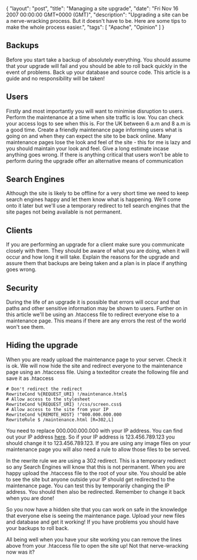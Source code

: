{
  "layout": "post",
  "title": "Managing a site upgrade",
  "date": "Fri Nov 16 2007 00:00:00 GMT+0000 (GMT)",
  "description": "Upgrading a site can be a nerve-wracking process. But it doesn't have to be. Here are some tips to make the whole process easier.",
  "tags": [
    "Apache",
    "Opinion"
  ]
}

## Backups

Before you start take a backup of absolutely everything. You should assume that your upgrade will fail and you should be able to roll back quickly in the event of problems. Back up your database and source code. This article is a guide and no responsibility will be taken!

## Users

Firstly and most importantly you will want to minimise disruption to users. Perform the maintenance at a time when site traffic is low. You can check your access logs to see when this is. For the UK between 6 a.m and 8 a.m is a good time. 
Create a friendly maintenance page informing users what is going on and when they can expect the site to be back online. Many maintenance pages lose the look and feel of the site - this for me is lazy and you should maintain your look and feel. Give a long estimate incase anything goes wrong. If there is anything critical that users won't be able to perform during the upgrade offer an alternative means of communication

## Search Engines

Although the site is likely to be offline for a very short time we need to keep search engines happy and let them know what is happening. We'll come onto it later but we'll use a temporary redirect to tell search engines that the site pages not being available is not permanent.

## Clients

If you are performing an upgrade for a client make sure you communicate closely with them. They should be aware of what you are doing, when it will occur and how long it will take. Explain the reasons for the upgrade and assure them that backups are being taken and a plan is in place if anything goes wrong.

## Security

During the life of an upgrade it is possible that errors will occur and that paths and other sensitive information may be shown to users. Further on in this article we'll be using an .htaccess file to redirect everyone else to a maintenance page. This means if there are any errors the rest of the world won't see them.

## Hiding the upgrade

When you are ready upload the maintenance page to your server. Check it is ok. We will now hide the site and redirect everyone to the maintenance page using an .htaccess file. Using a texteditor create the following file and save it as .htaccess 

    # Don't redirect the redirect
    RewriteCond %{REQUEST_URI} !/maintenance.html$
    # Allow access to the stylesheet
    RewriteCond %{REQUEST_URI} !/css/screen.css$
    # Allow access to the site from your IP
    RewriteCond %{REMOTE_HOST} !^000.000.000.000
    RewriteRule $ /maintenance.html [R=302,L]

You need to replace 000.000.000.000 with your IP address. You can find out your IP address [here][1]. So if your IP address is 123.456.789.123 you should change it to 123.456.789.123. If you are using any image files on your maintenance page you will also need a rule to allow those files to be served.

In the rewrite rule we are using a 302 redirect. This is a temporary redirect so any Search Engines will know that this is not permanent. When you are happy upload the .htaccess file to the root of your site. You should be able to see the site but anyone outside your IP should get redirected to the maintenance page. You can test this by temporarily changing the IP address. You should then also be redirected. Remember to change it back when you are done!

So you now have a hidden site that you can work on safe in the knowledge that everyone else is seeing the maintenance page. Upload your new files and database and get it working! If you have problems you should have your backups to roll back.

All being well when you have your site working you can remove the lines above from your .htaccess file to open the site up! Not that nerve-wracking now was it?

 [1]: http://www.whatsmyip.org/
